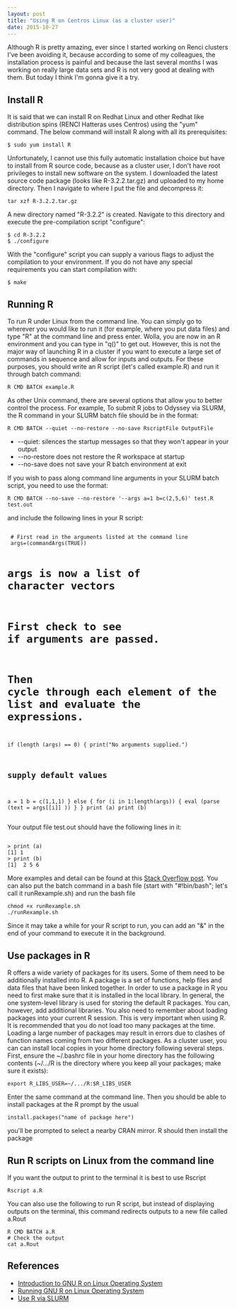 ```yaml
---
layout: post
title: "Using R on Centros Linux (as a cluster user)"
date: 2015-10-27
---
```

Although R is pretty amazing, ever since I started working on Renci clusters I've been avoiding it, because according to some of my colleagues, the installation process is painful and because the last several months I was working on really large data sets and R is not very good at dealing with them. But today I think I'm gonna give it a try.
<h2>Install R</h2>
It is said that we can install R on Redhat Linux and other Redhat like distribution spins (RENCI Hatteras uses Centros) using the "yum" command. The below command will install R along with all its prerequisites:
<pre><code>$ sudo yum install R</code></pre>
Unfortunately, I cannot use this fully automatic installation choice but have to install from R source code, because as a cluster user, I don't have root privileges to install new software on the system. I downloaded the latest source code package (looks like R-3.2.2.tar.gz) and uploaded to my home directory. Then I navigate to where I put the file and decompress it:
<pre><code>tar xzf R-3.2.2.tar.gz</code></pre>
A new directory named "R-3.2.2" is created. Navigate to this directory and execute the pre-compilation script "configure":
<pre><code>$ cd R-3.2.2
$ ./configure</code></pre>
With the "configure" script you can supply a various flags to adjust the compilation to your environment. If you do not have any special requirements you can start compilation with:
<pre><code>$ make</code></pre>
<h2>Running R</h2>
To run R under Linux from the command line. You can simply go to wherever you would like to run it (for example, where you put data files) and type "R" at the command line and press enter. Wolla, you are now in an R environment and you can type in "q()" to get out. However, this is not the major way of launching R in a cluster if you want to execute a large set of commands in sequence and allow for inputs and outputs. For these purposes, you should write an R script (let's called example.R) and run it through batch command:
<pre><code>R CMD BATCH example.R</code></pre>
As other Unix command, there are several options that allow you to better control the process. For example,
To submit R jobs to Odyssey via SLURM, the R command in your SLURM batch file should be in the format:
<pre><code>R CMD BATCH --quiet --no-restore --no-save RscriptFile OutputFile</code></pre>
<ul>
<li>--quiet: silences the startup messages so that they won't appear in your output</li>
<li>--no-restore does not restore the R workspace at startup</li>
<li>--no-save does not save your R batch environment at exit</li>
</ul>
If you wish to pass along command line arguments in your SLURM batch script, you need to use the format:
<pre><code>R CMD BATCH --no-save --no-restore '--args a=1 b=c(2,5,6)' test.R test.out</code></pre> 
and include the following lines in your R script:
<pre><code>
 # First read in the arguments listed at the command line
 args=(commandArgs(TRUE))
 
 # args is now a list of character vectors
 # First check to see if arguments are passed.
 # Then cycle through each element of the list and evaluate the expressions.
 if (length (args) == 0) {
   print("No arguments supplied.")
   ## supply default values
   a = 1
   b = c(1,1,1)
 } else {
   for (i in 1:length(args)) {
      eval (parse (text = args[[i]] ))
   }
 }
 print (a)
 print (b)
</code></pre>
Your output file test.out should have the following lines in it:
<pre><code>
> print (a)
[1] 1
> print (b)
[1]  2 5 6
</code></pre>
More examples and detail can be found at this <a href="http://stackoverflow.com/questions/14167178/passing-command-line-arguments-to-r-cmd-batch">Stack Overflow post</a>. 
You can also put the batch command in a bash file (start with "#!bin/bash"; let's call it runRexample.sh) and run the bash file
<pre><code>chmod +x runRexample.sh
./runRexample.sh</code></pre>
Since it may take a while for your R script to run, you can add an "&" in the end of your command to execute it in the background.
<h2>Use packages in R</h2>
R offers a wide variety of packages for its users. Some of them need to be additionally installed into R. A package is a set of functions, help files and data files that have been linked together. In order to use a package in R you need to first make sure that it is installed in the local library. In general, the one system-level library is used for storing the default R packages. You can, however, add additional libraries. You also need to remember about loading packages into your current R session. This is very important when using R. It is recommended that you do not load too many packages at the time. Loading a large number of packages may result in errors due to clashes of function names coming from two different packages.
As a cluster user, you can can install local copies in your home directory following several steps. First, ensure the ~/.bashrc file in your home directory has the following contents (~/.../R is the directory where you keep all your packages; make sure it exists):
<pre><code>export R_LIBS_USER=~/.../R:$R_LIBS_USER</code></pre>
Enter the same command at the command line. Then you should be able to install packages at the R prompt by the usual <pre><code>install.packages("name of package here")</code></pre>
you'll be prompted to select a nearby CRAN mirror. R should then install the package

<h2>Run R scripts on Linux from the command line</h2>
If you want the output to print to the terminal it is best to use Rscript
<pre><code>Rscript a.R</code></pre>
You can also use the following to run R script, but instead of displaying outputs on the terminal, this command redirects outputs to a new file called a.Rout
<pre><code>R CMD BATCH a.R
# Check the output
cat a.Rout</code></pre>

<h2>References</h2>
<ul>
<li><a href="http://how-to.linuxcareer.com/introduction-to-gnu-r-on-linux-operating-system">Introduction to GNU R on Linux Operating System</a></li>
<li><a href="http://how-to.linuxcareer.com/running-gnu-r-on-linux-operating-system">Running GNU R on Linux Operating System</a></li>
<li><a href="https://rc.fas.harvard.edu/resources/documentation/software/r/">Use R via SLURM</a></li>
</ul>
